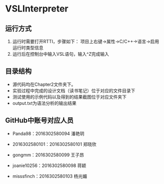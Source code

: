 # VSLInterpreter
## 运行方式

1. 运行时需要打开RTTI，步骤如下：
   项目上右键->属性->C/C++->语言->启用运行时类型信息
2. 运行后在控制台中输入VSL语句，输入^Z完成输入


## 目录结构
* 源代码均在Chapter2文件夹下。
* 实验过程中完成的设计文档（读书笔记）位于对应的文件目录下
* 测试使用的示例代码以及得到的结果截图位于对应文件夹下
* output.txt为语法分析的输出结果

## GitHub中账号对应人员 ##

* Panda98：2016302580094 潘艳玥

* 2016302580101：2016302580101 郑晓欣
* gongmm：2016302580099 王子昂
* joanie10256：2016302580098 蒋颖
* misssfinch：2016302580103 杨光媚

